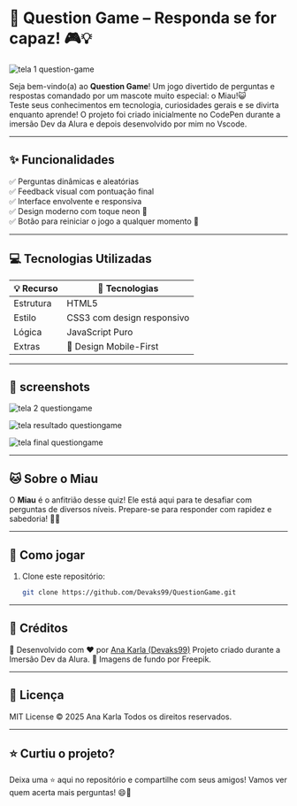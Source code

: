 # 🐾 Question Game – Responda se for capaz! 🎮💡
![tela 1 question-game](https://github.com/user-attachments/assets/e473298a-599d-471a-b0bc-14f604408330)



Seja bem-vindo(a) ao **Question Game**! Um jogo divertido de perguntas e respostas comandado por um mascote muito especial: o Miau!😺  
Teste seus conhecimentos em tecnologia, curiosidades gerais e se divirta enquanto aprende! 
O projeto foi criado inicialmente no CodePen durante a imersão Dev da Alura e depois desenvolvido por mim no Vscode.

---

## ✨ Funcionalidades

✅ Perguntas dinâmicas e aleatórias  
✅ Feedback visual com pontuação final  
✅ Interface envolvente e responsiva  
✅ Design moderno com toque neon 🌌  
✅ Botão para reiniciar o jogo a qualquer momento 🔁

---

## 💻 Tecnologias Utilizadas

| 💡 Recurso | 🔧 Tecnologias |
|-----------|----------------|
| Estrutura | HTML5          |
| Estilo    | CSS3 com design responsivo |
| Lógica    | JavaScript Puro |
| Extras    | 📱 Design Mobile-First |

---

## 📸 screenshots

![tela 2 questiongame](https://github.com/user-attachments/assets/7a2769d3-f440-4532-b5f0-376f745e58ae)

![tela resultado questiongame](https://github.com/user-attachments/assets/156e642b-6670-44f9-9cd7-6291cb2fe194)

![tela final questiongame](https://github.com/user-attachments/assets/56454beb-384c-4290-bd5d-7f1db4318d30)


---

## 🐱 Sobre o Miau

O **Miau** é o anfitrião desse quiz! Ele está aqui para te desafiar com perguntas de diversos níveis. Prepare-se para responder com rapidez e sabedoria! 💬🧠

---

## 🚀 Como jogar

1. Clone este repositório:
   ```bash
   git clone https://github.com/Devaks99/QuestionGame.git

---

## 📌 Créditos

🎯 Desenvolvido com ❤️ por [Ana Karla (Devaks99)](https://github.com/Devaks99)
Projeto criado durante a Imersão Dev da Alura.
📸 Imagens de fundo por Freepik.

---

## 🐾 Licença

MIT License © 2025 Ana Karla
Todos os direitos reservados.

---

## ⭐ Curtiu o projeto?
Deixa uma ⭐ aqui no repositório e compartilhe com seus amigos!
Vamos ver quem acerta mais perguntas! 😄🎉
